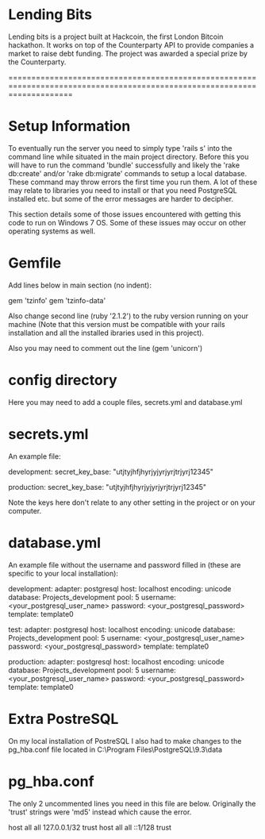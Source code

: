 Lending Bits
=============

Lending bits is a project built at Hackcoin, the first London Bitcoin hackathon. It works on top of the Counterparty API to provide companies a market to raise debt funding. The project was awarded a special prize by the Counterparty.

==========================================================================================================================

Setup Information
===================

To eventually run the server you need to simply type 'rails s' into the command line while situated in the main project directory. Before this you will have to run the command 'bundle' successfully and likely the 'rake db:create' and/or 'rake db:migrate' commands to setup a local database. These command may throw errors the first time you run them. A lot of these may relate to libraries you need to install or that you need PostgreSQL installed etc. but some of the error messages are harder to decipher.

This section details some of those issues encountered with getting this code to run on Windows 7 OS. Some of these issues may occur on other operating systems as well.

Gemfile
=======

Add lines below in main section (no indent):

gem 'tzinfo'
gem 'tzinfo-data'

Also change second line (ruby '2.1.2') to the ruby version running on your machine (Note that this version must be compatible with your rails installation and all the installed ibraries used in this project).

Also you may need to comment out the line (gem 'unicorn')

config directory
================

Here you may need to add a couple files, secrets.yml and database.yml

secrets.yml
===========

An example file:

development:
    secret_key_base: "utjtyjhfjhyrjyjyrjyrjtrjyrj12345"

production:
    secret_key_base: "utjtyjhfjhyrjyjyrjyrjtrjyrj12345"
    
Note the keys here don't relate to any other setting in the project or on your computer.

database.yml
============

An example file without the username and password filled in (these are specific to your local installation):

development:
  adapter: postgresql
  host: localhost
  encoding: unicode
  database: Projects_development
  pool: 5
  username: <your_postgresql_user_name>
  password: <your_postgresql_password>
  template: template0
  
test:
  adapter: postgresql
  host: localhost
  encoding: unicode
  database: Projects_development
  pool: 5
  username: <your_postgresql_user_name>
  password: <your_postgresql_password>
  template: template0

production:
  adapter: postgresql
  host: localhost
  encoding: unicode
  database: Projects_development
  pool: 5
  username: <your_postgresql_user_name>
  password: <your_postgresql_password>
  template: template0
  
Extra PostreSQL
===============

On my local installation of PostreSQL I also had to make changes to the pg_hba.conf file located in C:\Program Files\PostgreSQL\9.3\data

pg_hba.conf
===========

The only 2 uncommented lines you need in this file are below. Originally the 'trust' strings were 'md5' instead which cause the error.

host    all             all             127.0.0.1/32            trust
host    all             all             ::1/128                 trust
  


